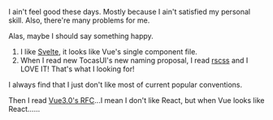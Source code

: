 I ain't feel good these days. Mostly because I ain't satisfied my personal skill. Also, there're many problems for me.

Alas, maybe I should say something happy.

1. I like [Svelte](https://svelte.dev/), it looks like Vue's single component file.
2. When I read new TocasUI's new naming proposal, I read [rscss](https://rscss.io) and I LOVE IT! That's what I looking for!

I always find that I just don't like most of current popular conventions.

Then I read [Vue3.0's RFC](https://medium.com/@Mike_Cheng1208/vue3-0%E6%94%B9%E7%89%88%E5%9C%A8%E5%89%8D-%E6%88%91%E8%A9%B2%E7%9F%A5%E9%81%93%E4%BA%9B%E4%BB%80%E9%BA%BC-e59ccdcc370d)...I mean I don't like React, but when Vue looks like React......

